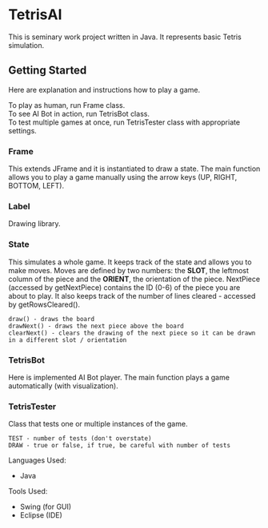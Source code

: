 # TetrisAI

This is seminary work project written in Java. It represents basic Tetris simulation.

## Getting Started

Here are explanation and instructions how to play a game.

To play as human, run Frame class.  
To see AI Bot in action, run TetrisBot class.  
To test multiple games at once, run TetrisTester class with appropriate settings.

### Frame

This extends JFrame and it is instantiated to draw a state.
The main function allows you to play a game manually using the arrow keys (UP, RIGHT, BOTTOM, LEFT).

### Label

Drawing library.

### State

This simulates a whole game. It keeps track of the state and allows you to make moves.
Moves are defined by two numbers: the **SLOT**, the leftmost column of the piece and the **ORIENT**, 
the orientation of the piece.
NextPiece (accessed by getNextPiece) contains the ID (0-6) of the piece you are about to play.
It also keeps track of the number of lines cleared - accessed by getRowsCleared().

```
draw() - draws the board
drawNext() - draws the next piece above the board
clearNext() - clears the drawing of the next piece so it can be drawn in a different slot / orientation
```
### TetrisBot

Here is implemented AI Bot player.
The main function plays a game automatically (with visualization).

### TetrisTester

Class that tests one or multiple instances of the game.

```
TEST - number of tests (don't overstate)
DRAW - true or false, if true, be careful with number of tests
```

Languages Used:
* Java

Tools Used:
* Swing (for GUI)
* Eclipse (IDE)
